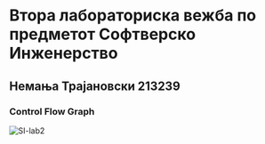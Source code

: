 # Втора лабораториска вежба по предметот Софтверско Инженерство
## Немања Трајановски 213239
### Control Flow Graph

![SI-lab2](https://github.com/nemanjaTra/SI_2023_lab2_213239/assets/127133275/7526c716-268e-43a3-8cff-4679e005a516)

